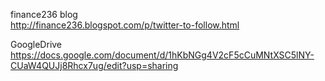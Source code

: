  
 finance236  blog    
 http://finance236.blogspot.com/p/twitter-to-follow.html      
 
 GoogleDrive    
 https://docs.google.com/document/d/1hKbNGg4V2cF5cCuMNtXSC5lNY-CUaW4QUJj8Rhcx7ug/edit?usp=sharing     
 
    
